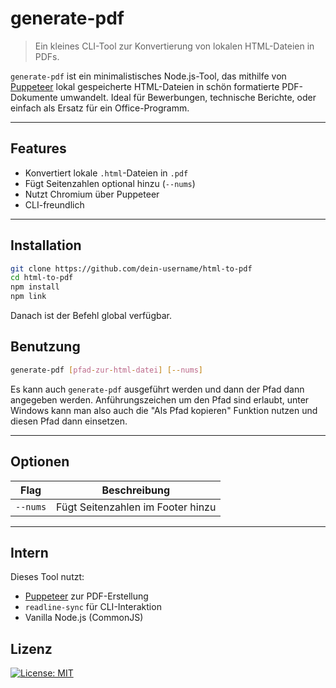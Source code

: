 # generate-pdf

> Ein kleines CLI-Tool zur Konvertierung von lokalen HTML-Dateien in PDFs.

`generate-pdf` ist ein minimalistisches Node.js-Tool, das mithilfe von [Puppeteer](https://pptr.dev/) lokal gespeicherte HTML-Dateien in schön formatierte PDF-Dokumente umwandelt. Ideal für Bewerbungen, technische Berichte, oder einfach als Ersatz für ein Office-Programm.

---

## Features

- Konvertiert lokale `.html`-Dateien in `.pdf`
- Fügt Seitenzahlen optional hinzu (`--nums`)
- Nutzt Chromium über Puppeteer
- CLI-freundlich

---

## Installation

```bash
git clone https://github.com/dein-username/html-to-pdf
cd html-to-pdf
npm install
npm link
```
Danach ist der Befehl global verfügbar.
## Benutzung
```bash
generate-pdf [pfad-zur-html-datei] [--nums]
```
Es kann auch `generate-pdf` ausgeführt werden und dann der Pfad dann angegeben werden. Anführungszeichen um den Pfad sind erlaubt, unter Windows kann man also auch die "Als Pfad kopieren" Funktion nutzen und diesen Pfad dann einsetzen.

---
## Optionen
| Flag     | Beschreibung                      |
| -------- | --------------------------------- |
| `--nums` | Fügt Seitenzahlen im Footer hinzu |

---
## Intern
Dieses Tool nutzt:

* [Puppeteer](https://pptr.dev/) zur PDF-Erstellung
* `readline-sync` für CLI-Interaktion
* Vanilla Node.js (CommonJS)
## Lizenz
[![License: MIT](https://img.shields.io/badge/License-MIT-yellow.svg)](https://opensource.org/licenses/MIT)